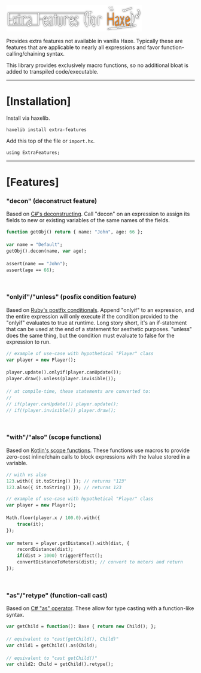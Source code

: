<p align="left">
  <a href="https://github.com/RobertBorghese/Haxe-ExtraFeatures" title="extra-features-logo"><img src="logo/Logo.png" /></a>
</p>

Provides extra features not available in vanilla Haxe. Typically these are features that are applicable to nearly all expressions and favor function-calling/chaining syntax.

This library provides exclusively macro functions, so no additional bloat is added to transpiled code/executable.

---

# [Installation]

Install via haxelib.
```
haxelib install extra-features
```

Add this top of the file or `import.hx`.
```haxe
using ExtraFeatures;
```

---

# [Features]

### "decon" (deconstruct feature)

Based on [C#'s deconstructing](https://docs.microsoft.com/en-us/dotnet/csharp/fundamentals/functional/deconstruct). Call "decon" on an expression to assign its fields to new or existing variables of the same names of the fields.
```haxe
function getObj() return { name: "John", age: 66 };

var name = "Default";
getObj().decon(name, var age);

assert(name == "John");
assert(age == 66);
```  

&nbsp;  

### "onlyif"/"unless" (posfix condition feature)

Based on [Ruby's postfix conditionals](https://www.tutorialspoint.com/ruby/ruby_if_else.htm). Append "onlyif" to an expression, and the entire expression will only execute if the condition provided to the "onlyif" evaluates to true at runtime. Long story short, it's an if-statement that can be used at the end of a statement for aesthetic purposes. "unless" does the same thing, but the condition must evaluate to false for the expression to run.
```haxe
// example of use-case with hypothetical "Player" class
var player = new Player();

player.update().onlyif(player.canUpdate());
player.draw().unless(player.invisible());

// at compile-time, these statements are converted to:
//
// if(player.canUpdate()) player.update();
// if(!player.invisible()) player.draw();
```  

&nbsp;  

### "with"/"also" (scope functions)

Based on [Kotlin's scope functions](https://kotlinlang.org/docs/scope-functions.html). These functions use macros to provide zero-cost inline/chain calls to block expressions with the lvalue stored in a variable.
```haxe
// with vs also
123.with({ it.toString() }); // returns "123"
123.also({ it.toString() }); // returns 123
```
```haxe
// example of use-case with hypothetical "Player" class
var player = new Player();

Math.floor(player.x / 100.0).with({
    trace(it);
});

var meters = player.getDistance().with(dist, {
    recordDistance(dist);
    if(dist > 1000) triggerEffect();
    convertDistanceToMeters(dist); // convert to meters and return
});
```

&nbsp;  

### "as"/"retype" (function-call cast)

Based on [C# "as" operator](https://docs.microsoft.com/en-us/dotnet/csharp/language-reference/operators/type-testing-and-cast#as-operator). These allow for type casting with a function-like syntax.
```haxe
var getChild = function(): Base { return new Child(); };

// equivalent to "cast(getChild(), Child)"
var child1 = getChild().as(Child);

// equivalent to "cast getChild()"
var child2: Child = getChild().retype();
```